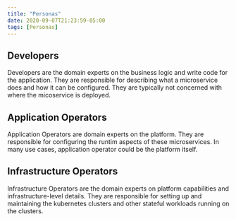 ```yaml
---
title: "Personas"
date: 2020-09-07T21:23:59-05:00
tags: [Personas]
---
```


## Developers

Developers are the domain experts on the business logic and write code for the application. They are responsible for describing what a microservice does and how it can be configured. They are typically not concerned with where the micoservice is deployed.

## Application Operators

Application Operators are domain experts on the platform. They are responsible for configuring the runtim aspects of these microservices. In many use cases, application operator could be the platform itself.

## Infrastructure Operators

Infrastructure Operators are the domain experts on platform capabilities and infrastructure-level details. They are responsible for setting up and maintaining the kubernetes clusters and other stateful workloads running on the clusters.
